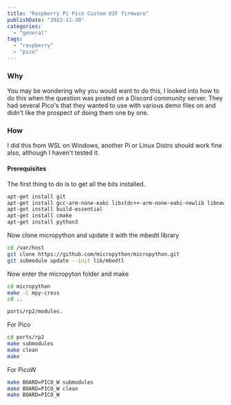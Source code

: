 ```yaml
---
title: "Raspberry Pi Pico Custom U2F firmware"
publishDate: "2022-11-30"
categories: 
  - "general"
tags: 
  - "raspberry"
  - "pico"
---
```


### Why

You may be wondering why you would want to do this, I looked into how to do this when the question was posted on a Discord community server.  They had several Pico's that they wanted to use with various demo files on and didn't like the prospect of doing them one by one. 

### How

I did this from WSL on Windows, another Pi or Linux Distro should work fine also, although I haven't tested it. 

#### Prerequisites

The first thing to do is to get all the bits installed.

```bash
apt-get install git
apt-get install gcc-arm-none-eabi libstdc++-arm-none-eabi-newlib libnewlib-arm-none-eabi
apt-get install build-essential
apt-get install cmake
apt-get install python3
```

Now clone micropython and update it with the mbedtl library

```bash
cd /var/host
git clone https://github.com/micropython/micropython.git
git submodule update --init lib/mbedtl
```

Now enter the micropyton folder and make 

```bash
cd micropython
make -C mpy-cross
cd ..
```

```bash
ports/rp2/modules.
```

For Pico

```bash
cd ports/rp2
make submodules
make clean
make
```

For PicoW

```bash
make BOARD=PICO_W submodules
make BOARD=PICO_W clean
make BOARD=PICO_W 
```